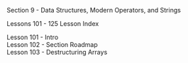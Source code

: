 Section  9 - Data Structures, Modern Operators, and Strings

Lessons 101 - 125 Lesson Index

Lesson 101 - Intro   <br>
Lesson 102 - Section Roadmap   <br>
Lesson 103 - Destructuring Arrays   <br>